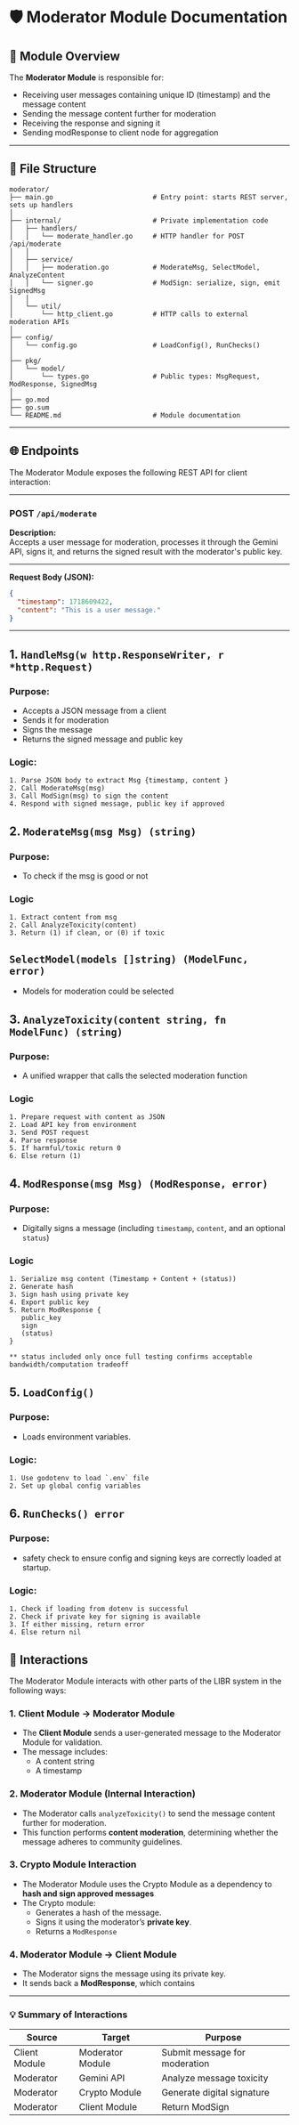 # 🛡️ Moderator Module Documentation

## 📌 Module Overview

The **Moderator Module** is responsible for:
- Receiving user messages containing unique ID (timestamp) and the message content
- Sending the message content further for moderation
- Receiving the response and signing it 
- Sending modResponse to client node for aggregation 

---

## 📁 File Structure
```
moderator/
├── main.go                         # Entry point: starts REST server, sets up handlers
│
├── internal/                       # Private implementation code
│   ├── handlers/
│   │   └── moderate_handler.go     # HTTP handler for POST /api/moderate
│   │
│   ├── service/
│   │   ├── moderation.go           # ModerateMsg, SelectModel, AnalyzeContent
│   │   └── signer.go               # ModSign: serialize, sign, emit SignedMsg
│   │
│   └── util/
│       └── http_client.go          # HTTP calls to external moderation APIs
│
├── config/
│   └── config.go                   # LoadConfig(), RunChecks()
│
├── pkg/
│   └── model/
│       └── types.go                # Public types: MsgRequest, ModResponse, SignedMsg
│
├── go.mod
├── go.sum
└── README.md                       # Module documentation
```

---

## 🌐 Endpoints

The Moderator Module exposes the following REST API for client interaction:

---

### POST `/api/moderate`

**Description:**  
Accepts a user message for moderation, processes it through the Gemini API, signs it, and returns the signed result with the moderator's public key.

---

**Request Body (JSON):**

```json
{
  "timestamp": 1718609422,
  "content": "This is a user message."
}
```
---

## 1. `HandleMsg(w http.ResponseWriter, r *http.Request)`

### Purpose:
- Accepts a JSON message from a client
- Sends it for moderation
- Signs the message 
- Returns the signed message and public key

### Logic:
```
1. Parse JSON body to extract Msg {timestamp, content }
2. Call ModerateMsg(msg)
3. Call ModSign(msg) to sign the content
4. Respond with signed message, public key if approved
```

## 2.  `ModerateMsg(msg Msg) (string)`

### Purpose:
- To check if the msg is good or not 

### Logic
```
1. Extract content from msg
2. Call AnalyzeToxicity(content)
3. Return (1) if clean, or (0) if toxic
```

##  `SelectModel(models []string) (ModelFunc, error)`
- Models for moderation could be selected 


## 3. `AnalyzeToxicity(content string, fn ModelFunc) (string)`

### Purpose:
- A unified wrapper that calls the selected moderation function 

### Logic
```
1. Prepare request with content as JSON
2. Load API key from environment
3. Send POST request 
4. Parse response
5. If harmful/toxic return 0
6. Else return (1)
```

## 4. `ModResponse(msg Msg) (ModResponse, error)`

### Purpose:
- Digitally signs a message (including `timestamp`, `content`, and an optional `status`)

### Logic
```
1. Serialize msg content (Timestamp + Content + (status))
2. Generate hash
3. Sign hash using private key 
4. Export public key
5. Return ModResponse {
   public_key
   sign
   (status)
}

** status included only once full testing confirms acceptable bandwidth/computation tradeoff

```

## 5. `LoadConfig()`

### Purpose:
- Loads environment variables.

### Logic:
```
1. Use godotenv to load `.env` file
2. Set up global config variables
```

## 6. `RunChecks() error`

### Purpose:
- safety check to ensure config and signing keys are correctly loaded at startup.

### Logic:
```
1. Check if loading from dotenv is successful
2. Check if private key for signing is available
3. If either missing, return error
4. Else return nil
```

## 🔄 Interactions

The Moderator Module interacts with other parts of the LIBR system in the following ways:

### 1. Client Module → Moderator Module
- The **Client Module** sends a user-generated message to the Moderator Module for validation.
- The message includes:
  - A content string
  - A timestamp

### 2. Moderator Module (Internal Interaction)
- The Moderator calls `analyzeToxicity()` to send the message content further for moderation.
- This function performs **content moderation**, determining whether the message adheres to community guidelines.

### 3. Crypto Module Interaction 
  - The Moderator Module uses the Crypto Module as a dependency to **hash and sign approved messages**
  - The Crypto module:
    - Generates a hash of the message.
    - Signs it using the moderator’s **private key**.
    - Returns a `ModResponse` 

### 4. Moderator Module → Client Module
  - The Moderator signs the message using its private key.
  - It sends back a **ModResponse**, which contains

---

### 💡 Summary of Interactions

| Source        | Target           | Purpose                          |
|---------------|------------------|----------------------------------|
| Client Module | Moderator Module | Submit message for moderation    |
| Moderator     | Gemini API       | Analyze message toxicity         |
| Moderator     | Crypto Module    | Generate digital signature       |
| Moderator     | Client Module    | Return ModSign                   |






